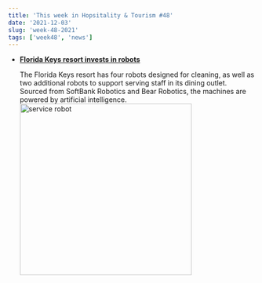 ```yaml
---
title: 'This week in Hopsitality & Tourism #48'
date: '2021-12-03'
slug: 'week-48-2021'
tags: ['week48', 'news']
---
```


- **[Florida Keys resort invests in robots](https://www.hotelmanagement.net/tech/florida-keys-resort-invests-robots)**

  The Florida Keys resort has four robots designed for cleaning, as well as two additional robots to support serving staff in its dining outlet. Sourced from SoftBank Robotics and Bear Robotics, the machines are powered by artificial intelligence.
  <Image src='/images/week-47-2021-jll-profitability-data.jpg' alt='service robot' width='350' />
